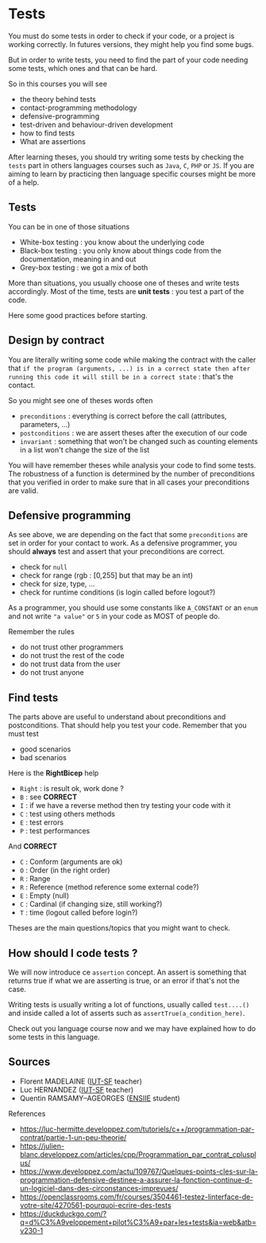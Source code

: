 # Tests

You must do some tests in order to check
if your code, or a project is working correctly.
In futures versions, they might help you find
some bugs.

But in order to write tests, you need to find the
part of your code needing some tests, which ones and
that can be hard.

So in this courses you will see

* the theory behind tests
* contact-programming methodology
* defensive-programming
* test-driven and behaviour-driven development
* how to find tests
* What are assertions

After learning theses, you should try writing some
tests by checking the ``tests`` part in others
languages courses such as ``Java``, `C`, `PHP`
or ``JS``. If you are aiming to learn by practicing
then language specific courses might be more of a help.

## Tests

You can be in one of those situations

* White-box testing : you know about the underlying code
* Black-box testing : you only know about things code from the documentation, meaning in and out
* Grey-box testing : we got a mix of both

More than situations, you usually choose one of theses
and write tests accordingly. Most of the time, tests
are **unit tests** : you test a part of the code.

Here some good practices before starting.

## Design by contract

You are literally writing some code while making the contract
with the caller that ``if the program (arguments, ...)
is in a correct state then after running this code it will
still be in a correct state`` : that's the contact.

So you might see one of theses words often

* ``preconditions`` : everything is correct before the call
  (attributes, parameters, ...)
* ``postconditions`` : we are assert theses after the execution
of our code
* ``invariant`` : something that won't be changed such as
counting elements in a list won't change the size of the list
  
You will have remember theses while analysis your code to find
some tests. The robustness of a function is determined by the number
of preconditions that you verified in order to make sure that
in all cases your preconditions are valid.

## Defensive programming

As see above, we are depending on the fact that some
``preconditions`` are set in order for your contact
to work. As a defensive programmer, you should
**always** test and assert that your preconditions
are correct.

* check for ``null``
* check for range (rgb : [0,255] but that may be an int)
* check for size, type, ...
* check for runtime conditions (is login called
  before logout?)
  
As a programmer, you should use some constants
like ``A_CONSTANT`` or an `enum` and not write
``"a value"`` or `5` in your code as MOST of people do.

Remember the rules

* do not trust other programmers
* do not trust the rest of the code
* do not trust data from the user
* do not trust anyone

## Find tests

The parts above are useful to understand about preconditions
and postconditions. That should help you test your code. Remember
that you must test 
* good scenarios
* bad scenarios

Here is the **RightBicep** help

* ``Right`` : is result ok, work done ?
* ``B`` : see **CORRECT**
* ``I`` : if we have a reverse method then try testing
your code with it
* ``C`` : test using others methods
* ``E`` : test errors
* ``P`` : test performances

And **CORRECT**

* ``C`` : Conform (arguments are ok)
* ``O`` : Order (in the right order)
* ``R`` : Range
* ``R`` : Reference (method reference some external code?)
* ``E`` : Empty (null)
* ``C`` : Cardinal (if changing size, still working?)
* ``T`` : time (logout called before login?)

Theses are the main questions/topics that you might
want to check.

## How should I code tests ?

We will now introduce ce ``assertion`` concept. An assert
is something that returns true if what we are asserting
is true, or an error if that's not the case.

Writing tests is usually writing a lot of functions,
usually called ``test....()`` and inside called
a lot of asserts such as ``assertTrue(a_condition_here)``.

Check out you language course now and we may have explained
how to do some tests in this language.

## Sources

* Florent MADELAINE ([IUT-SF](http://www.iut-fbleau.fr/) teacher)
* Luc HERNANDEZ ([IUT-SF](http://www.iut-fbleau.fr/) teacher)
* Quentin RAMSAMY–AGEORGES ([ENSIIE](https://www.ensiie.fr/) student)

References

* <https://luc-hermitte.developpez.com/tutoriels/c++/programmation-par-contrat/partie-1-un-peu-theorie/>
* <https://julien-blanc.developpez.com/articles/cpp/Programmation_par_contrat_cplusplus/>
* <https://www.developpez.com/actu/109767/Quelques-points-cles-sur-la-programmation-defensive-destinee-a-assurer-la-fonction-continue-d-un-logiciel-dans-des-circonstances-imprevues/>
* <https://openclassrooms.com/fr/courses/3504461-testez-linterface-de-votre-site/4270561-pourquoi-ecrire-des-tests>
* <https://duckduckgo.com/?q=d%C3%A9veloppement+pilot%C3%A9+par+les+tests&ia=web&atb=v230-1>